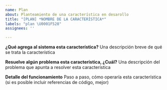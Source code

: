 ```yaml
---
name: Plan
about: Planteamiento de una característica en desarollo
title: "[PLAN] *NOMBRE DE LA CARACTERÍSTICA*"
labels: "plan \U0001F528"
assignees: ''

---
```


**¿Qué agrega al sistema esta característica?**
Una descripción breve de qué se trata la característica

**Resuelve algún problema esta característica, ¿Cuál?**
Una descripción del problema que apunta a resolver esta característica

**Detalle del funcionamiento**
Paso a paso, cómo operaría esta característica (si es posible incluir referencias de código, mejor)
